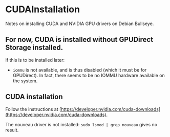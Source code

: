 # CUDAInstallation
Notes on installing CUDA and NVIDIA GPU drivers on Debian Bullseye.

## For now, CUDA is installed without GPUDirect Storage installed.
If this is to be installed later:
- `iommu` is not available, and is thus disabled (which it must be for 
GPUDirect). In fact, there seems to be no IOMMU hardware available on 
the system.

## CUDA installation

Follow the instructions at [https://developer.nvidia.com/cuda-downloads](https://developer.nvidia.com/cuda-downloads).

The nouveau driver is not installed: `sudo lsmod | grep nouveau` gives no result.


